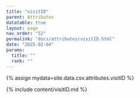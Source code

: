 ```yaml
---
title: "visitID"
parent: Attributes
datatable: true
layout: page
nav_order: "52"
permalink: "docs/attributes/visitID.html"
date: "2025-02-04"
params:
  title: ""
  rank: ""
---
```

{% assign mydata=site.data.csv.attributes.visitID %} 

{% include content/visitID.md %}
